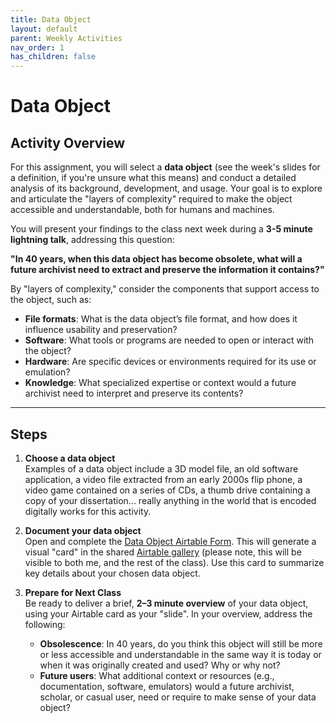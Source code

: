 ```yaml
---
title: Data Object
layout: default
parent: Weekly Activities
nav_order: 1
has_children: false
---
```


# Data Object

## Activity Overview

For this assignment, you will select a **data object** (see the week's slides for a definition, if you're unsure what this means) and conduct a detailed analysis of its background, development, and usage. Your goal is to explore and articulate the "layers of complexity" required to make the object accessible and understandable, both for humans and machines. 

You will present your findings to the class next week during a **3-5 minute lightning talk**, addressing this question:

**"In 40 years, when this data object has become obsolete, what will a future archivist need to extract and preserve the information it contains?"**

By "layers of complexity," consider the components that support access to the object, such as:
- **File formats**: What is the data object’s file format, and how does it influence usability and preservation?
- **Software**: What tools or programs are needed to open or interact with the object?
- **Hardware**: Are specific devices or environments required for its use or emulation?
- **Knowledge**: What specialized expertise or context would a future archivist need to interpret and preserve its contents?

---

## Steps

1. **Choose a data object**  
   Examples of a data object include a 3D model file, an old software application, a video file extracted from an early 2000s flip phone, a video game contained on a series of CDs, a thumb drive containing a copy of your dissertation... really anything in the world that is encoded digitally works for this activity.

2. **Document your data object**  
   Open and complete the <a href="https://airtable.com/appX8QYrNyTDJDGmg/pag5PKEZC1XAvye3O/form" target="_blank">Data Object Airtable Form</a>. This will generate a visual "card" in the shared <a href="https://airtable.com/appX8QYrNyTDJDGmg/shrcCl043DAEFMjQe" target="_blank">Airtable gallery</a> (please note, this will be visible to both me, and the rest of the class). Use this card to summarize key details about your chosen data object.

3. **Prepare for Next Class**  
   Be ready to deliver a brief, **2–3 minute overview** of your data object, using your Airtable card as your "slide". In your overview, address the following:  
   - **Obsolescence**: In 40 years, do you think this object will still be more or less accessible and understandable in the same way it is today or when it was originally created and used? Why or why not?
   - **Future users**: What additional context or resources (e.g., documentation, software, emulators) would a future archivist, scholar, or casual user, need or require to make sense of your data object?